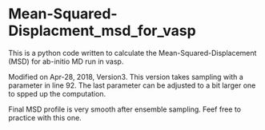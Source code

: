 # Mean-Squared-Displacment_msd_for_vasp
This is a python code written to calculate the Mean-Squared-Displacement (MSD) for ab-initio MD run in vasp.

Modified on Apr-28, 2018, Version3. This version takes sampling with a parameter in line 92. The last parameter can be adjusted to a bit larger one to spped up the computation.

Final MSD profile is very smooth after ensemble sampling. Feef free to practice with this one.
